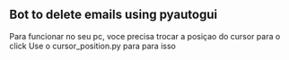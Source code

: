 ## Bot to delete emails using pyautogui

Para funcionar no seu pc, voce precisa trocar a posiçao do cursor para o click
Use o cursor_position.py para para isso
